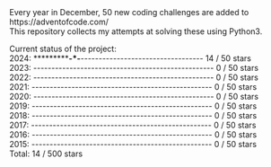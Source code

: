 <div style="font-style:monospace !important">
Every year in December, 50 new coding challenges are added to https://adventofcode.com/<br/>
This repository collects my attempts at solving these using Python3.<br/>

Current status of the project:<br/>
2024: ***********-*-**---------------------------------- 14 / 50 stars<br/>
2023: --------------------------------------------------  0 / 50 stars<br/>
2022: --------------------------------------------------  0 / 50 stars<br/>
2021: --------------------------------------------------  0 / 50 stars<br/>
2020: --------------------------------------------------  0 / 50 stars<br/>
2019: --------------------------------------------------  0 / 50 stars<br/>
2018: --------------------------------------------------  0 / 50 stars<br/>
2017: --------------------------------------------------  0 / 50 stars<br/>
2016: --------------------------------------------------  0 / 50 stars<br/>
2015: --------------------------------------------------  0 / 50 stars<br/>
Total: 14 / 500 stars
</div>
